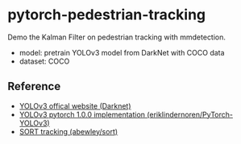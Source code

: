 # pytorch-pedestrian-tracking

Demo the Kalman Filter on pedestrian tracking with mmdetection.

- model: pretrain YOLOv3 model from DarkNet with COCO data
- dataset: COCO

## Reference

- [YOLOv3 offical website (Darknet)](https://pjreddie.com/darknet/yolo/)
- [YOLOv3 pytorch 1.0.0 implementation (eriklindernoren/PyTorch-YOLOv3)](https://github.com/eriklindernoren/PyTorch-YOLOv3)
- [SORT tracking (abewley/sort)](https://github.com/abewley/sort)